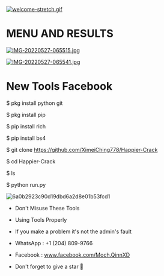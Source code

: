 [![welcome-stretch.gif](https://i.postimg.cc/1zHxRJ8b/welcome-stretch.gif)](https://postimg.cc/d7LN4Rm9)

# MENU AND RESULTS
[![IMG-20220527-065515.jpg](https://i.postimg.cc/x874ZmBx/IMG-20220527-065515.jpg)](https://postimg.cc/Mf75Mn6V)

[![IMG-20220527-065541.jpg](https://i.postimg.cc/d0mg0LT3/IMG-20220527-065541.jpg)](https://postimg.cc/p9rsGVCM)



# New Tools Facebook

$ pkg install python git

$ pkg install pip

$ pip install rich

$ pip install bs4

$ git clone https://github.com/XimeiChing778/Happier-Crack

$ cd Happier-Crack

$ ls

$ python run.py


![6a0b2923c90d19dbd6a2d8e01b53fcd1](https://user-images.githubusercontent.com/102127928/170594358-7a486f2a-1708-49be-b19a-121b7330aaf9.gif)

- Don't Misuse These Tools 
- Using Tools Properly 
- If you make a problem it's not the admin's fault

- WhatsApp : +1 (204) 809-9766
- Facebook : www.facebook.com/Moch.QinnXD

- Don't forget to give a star 🌟

